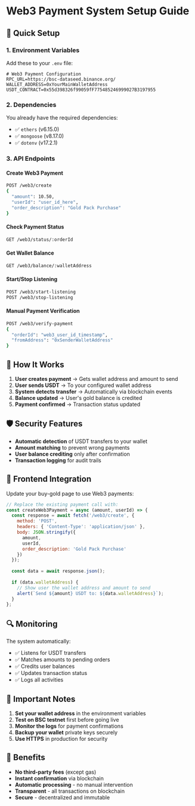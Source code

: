 # Web3 Payment System Setup Guide

## 🚀 Quick Setup

### 1. Environment Variables
Add these to your `.env` file:

```env
# Web3 Payment Configuration
RPC_URL=https://bsc-dataseed.binance.org/
WALLET_ADDRESS=0xYourMainWalletAddress
USDT_CONTRACT=0x55d398326f99059fF775485246999027B3197955
```

### 2. Dependencies
You already have the required dependencies:
- ✅ `ethers` (v6.15.0)
- ✅ `mongoose` (v8.17.0)
- ✅ `dotenv` (v17.2.1)

### 3. API Endpoints

#### Create Web3 Payment
```bash
POST /web3/create
{
  "amount": 10.50,
  "userId": "user_id_here",
  "order_description": "Gold Pack Purchase"
}
```

#### Check Payment Status
```bash
GET /web3/status/:orderId
```

#### Get Wallet Balance
```bash
GET /web3/balance/:walletAddress
```

#### Start/Stop Listening
```bash
POST /web3/start-listening
POST /web3/stop-listening
```

#### Manual Payment Verification
```bash
POST /web3/verify-payment
{
  "orderId": "web3_user_id_timestamp",
  "fromAddress": "0xSenderWalletAddress"
}
```

## 🔧 How It Works

1. **User creates payment** → Gets wallet address and amount to send
2. **User sends USDT** → To your configured wallet address
3. **System detects transfer** → Automatically via blockchain events
4. **Balance updated** → User's gold balance is credited
5. **Payment confirmed** → Transaction status updated

## 🛡️ Security Features

- **Automatic detection** of USDT transfers to your wallet
- **Amount matching** to prevent wrong payments
- **User balance crediting** only after confirmation
- **Transaction logging** for audit trails

## 📱 Frontend Integration

Update your buy-gold page to use Web3 payments:

```javascript
// Replace the existing payment call with:
const createWeb3Payment = async (amount, userId) => {
  const response = await fetch('/web3/create', {
    method: 'POST',
    headers: { 'Content-Type': 'application/json' },
    body: JSON.stringify({
      amount,
      userId,
      order_description: 'Gold Pack Purchase'
    })
  });
  
  const data = await response.json();
  
  if (data.walletAddress) {
    // Show user the wallet address and amount to send
    alert(`Send ${amount} USDT to: ${data.walletAddress}`);
  }
};
```

## 🔍 Monitoring

The system automatically:
- ✅ Listens for USDT transfers
- ✅ Matches amounts to pending orders
- ✅ Credits user balances
- ✅ Updates transaction status
- ✅ Logs all activities

## 🚨 Important Notes

1. **Set your wallet address** in the environment variables
2. **Test on BSC testnet** first before going live
3. **Monitor the logs** for payment confirmations
4. **Backup your wallet** private keys securely
5. **Use HTTPS** in production for security

## 🎯 Benefits

- **No third-party fees** (except gas)
- **Instant confirmation** via blockchain
- **Automatic processing** - no manual intervention
- **Transparent** - all transactions on blockchain
- **Secure** - decentralized and immutable
